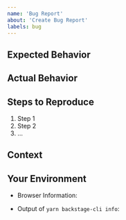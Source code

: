 ```yaml
---
name: 'Bug Report'
about: 'Create Bug Report'
labels: bug
---
```


<!---
  Please use this template when reporting bugs. Thank you!
-->

## Expected Behavior

<!--- Tell us what should happen -->

## Actual Behavior

<!--- Tell us what happens instead -->

## Steps to Reproduce

<!--- Provide a link to a live example, or an unambiguous set of steps to -->
<!--- reproduce this bug. Include code or configuration to reproduce, if relevant -->

1. Step 1
2. Step 2
3. ...

## Context

<!--- How has this issue affected you? What are you trying to accomplish? -->
<!--- Providing context (e.g. links to configuration settings, -->
<!--- stack trace or log data) helps us come up with a solution that is most useful in the real world -->

## Your Environment

<!--- Include as many relevant details about the environment you experienced the bug in -->

- Browser Information: <!--- For example Google Chrome 97.0.4692.99 -->

- Output of `yarn backstage-cli info`: <!--- Paste into the code block below  -->

```text

```

